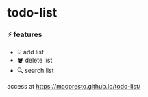 # todo-list

### ⚡️ features
- 💡 add list
- 🪣 delete list
- 🔍 search list


access at https://macpresto.github.io/todo-list/
